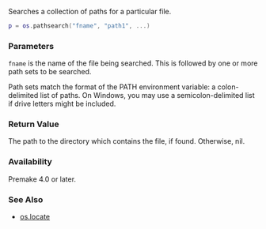 Searches a collection of paths for a particular file.

```lua
p = os.pathsearch("fname", "path1", ...)
```

### Parameters ###

`fname` is the name of the file being searched. This is followed by one or more path sets to be searched.

Path sets match the format of the PATH environment variable: a colon-delimited list of paths. On Windows, you may use a semicolon-delimited list if drive letters might be included.


### Return Value ###

The path to the directory which contains the file, if found. Otherwise, nil.


### Availability ###

Premake 4.0 or later.


### See Also ###

* [os.locate](os.locate.md)
